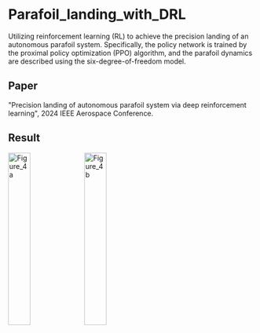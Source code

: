 # Parafoil_landing_with_DRL
Utilizing reinforcement learning (RL) to achieve the precision landing of an autonomous parafoil system. Specifically, the policy
network is trained by the proximal policy optimization (PPO) algorithm, and the parafoil dynamics are described using the six-degree-of-freedom model.

## Paper
"Precision landing of autonomous parafoil system via deep reinforcement learning", 2024 IEEE Aerospace Conference.

## Result
<img src="https://github.com/Ceaser626/Parafoil_landing_with_DRL/assets/55045697/6c716048-5e93-448f-9138-2cc45ad7b579" alt="Figure_4a" width="30%"/>
<img src="https://github.com/Ceaser626/Parafoil_landing_with_DRL/assets/55045697/6c716048-5e93-448f-9138-2cc45ad7b579" alt="Figure_4b" width="30%"/>
